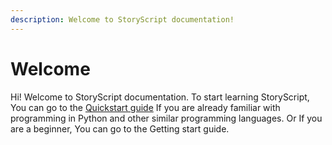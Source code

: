```yaml
---
description: Welcome to StoryScript documentation!
---
```


# Welcome

Hi! Welcome to StoryScript documentation. To start learning StoryScript, You can go to the [Quickstart guide](quickstart-guide.md) If you are already familiar with programming in Python and other similar programming languages. Or If you are a beginner, You can go to the Getting start guide.


